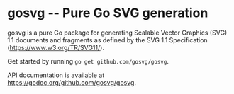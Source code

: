 # gosvg -- Pure Go SVG generation

gosvg is a pure Go package for generating Scalable Vector Graphics (SVG) 1.1
documents and fragments as defined by the SVG 1.1 Specification (<https://www.w3.org/TR/SVG11/>).

Get started by running `go get github.com/gosvg/gosvg`.

API documentation is available at <https://godoc.org/github.com/gosvg/gosvg>.

